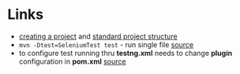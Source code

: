 # Links

* <a href="https://maven.apache.org/guides/getting-started/maven-in-five-minutes.html">creating a project</a> and <a href="https://maven.apache.org/guides/introduction/introduction-to-the-standard-directory-layout.html">standard project structure</a>
* <code>mvn -Dtest=SeleniumTest test</code> - run single file <a href="https://maven.apache.org/surefire/maven-surefire-plugin/examples/single-test.html">source</a>
* to configure test running thru **testng.xml** needs to change **plugin** configuration in **pom.xml** <a href="https://maven.apache.org/surefire/maven-surefire-plugin/examples/testng.html">source</a>
